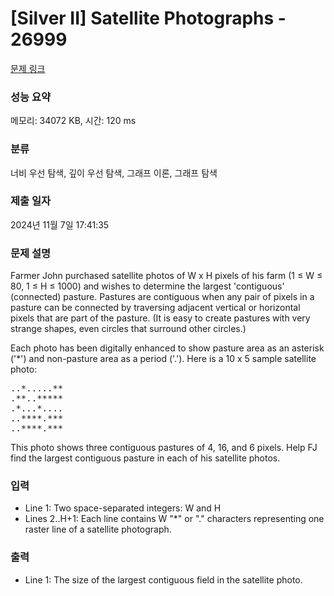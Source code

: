 # [Silver II] Satellite Photographs - 26999 

[문제 링크](https://www.acmicpc.net/problem/26999) 

### 성능 요약

메모리: 34072 KB, 시간: 120 ms

### 분류

너비 우선 탐색, 깊이 우선 탐색, 그래프 이론, 그래프 탐색

### 제출 일자

2024년 11월 7일 17:41:35

### 문제 설명

<p>Farmer John purchased satellite photos of W x H pixels of his farm (1 ≤ W ≤ 80, 1 ≤ H ≤ 1000) and wishes to determine the largest 'contiguous' (connected) pasture. Pastures are contiguous when any pair of pixels in a pasture can be connected by traversing adjacent vertical or horizontal pixels that are part of the pasture. (It is easy to create pastures with very strange shapes, even circles that surround other circles.)</p>

<p>Each photo has been digitally enhanced to show pasture area as an asterisk ('*') and non-pasture area as a period ('.'). Here is a 10 x 5 sample satellite photo:</p>

<pre>..*.....**
.**..*****
.*...*....
..****.***
..****.***</pre>

<p>This photo shows three contiguous pastures of 4, 16, and 6 pixels. Help FJ find the largest contiguous pasture in each of his satellite photos.</p>

### 입력 

 <ul>
	<li>Line 1: Two space-separated integers: W and H</li>
	<li>Lines 2..H+1: Each line contains W "*" or "." characters representing one raster line of a satellite photograph.</li>
</ul>

### 출력 

 <ul>
	<li>Line 1: The size of the largest contiguous field in the satellite photo.</li>
</ul>

